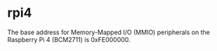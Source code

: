 # rpi4

The base address for Memory-Mapped I/O (MMIO) peripherals on the Raspberry Pi 4 (BCM2711) is 0xFE000000.